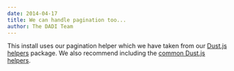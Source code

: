 ```yaml
---
date: 2014-04-17
title: We can handle pagination too...
author: The DADI Team
---
```


This install uses our pagination helper which we have taken from our [Dust.js helpers](https://www.npmjs.com/package/@dadi/dustjs-helpers) package. We also recommend including the [common Dust.js helpers](https://github.com/rodw/common-dustjs-helpers).
